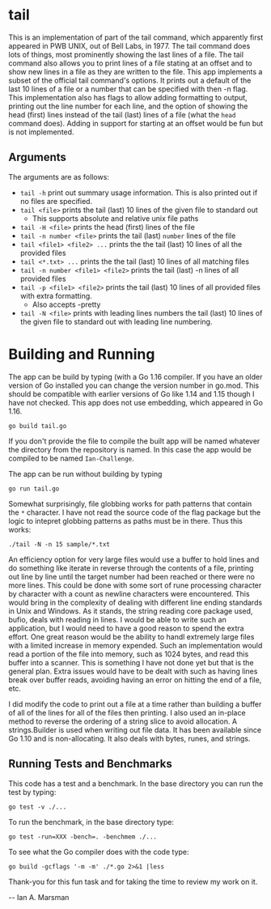 # tail

This is an implementation of part of the tail command, which apparently first
appeared in PWB UNIX, out of Bell Labs, in 1977. The tail command does lots of
things, most prominently showing the last lines of a file. The tail command also
allows you to print lines of a file stating at an offset and to show new lines
in a file as they are written to the file. This app implements a subset of the
official tail command's options. It prints out a default of the last 10 lines of
a file or a number that can be specified with then -n flag. This implementation
also has flags to allow adding formatting to output, printing out the line
number for each line, and the option of showing the head (first) lines instead
of the tail (last) lines of a file (what the `head` command does). Adding in
support for starting at an offset would be fun but is not implemented.

## Arguments

The arguments are as follows:

* `tail -h` print out summary usage information. This is also printed out if no
  files are specified.
* `tail <file>` prints the tail (last) 10 lines of the given file to standard out
	* This supports absolute and relative unix file paths
* `tail -H <file>` prints the head (first) lines of the file
* `tail -n number <file>` prints the tail (last) `number` lines of the file
* `tail <file1> <file2> ...` prints the the tail (last) 10 lines of all the provided files
* `tail <*.txt> ...` prints the the tail (last) 10 lines of all matching files
* `tail -n number <file1> <file2>` prints the tail (last) -n lines of all provided files
* `tail -p <file1> <file2>` prints the tail (last) 10 lines of all provided files 
  with extra formatting.
  * Also accepts -pretty
* `tail -N <file>` prints with leading lines numbers the tail (last) 10 lines of
  the given file to standard out with leading line numbering.

# Building and Running

The app can be build by typing (with a Go 1.16 compiler. If you have an older
version of Go installed you can change the version number in go.mod. This should
be compatible with earlier versions of Go like 1.14 and 1.15 though I have not
checked. This app does not use embedding, which appeared in Go 1.16.

`go build tail.go`

If you don't provide the file to compile the built app will be named whatever
the directory from the repository is named. In this case the app would be
compiled to be named `Ian-Challenge`. 

The app can be run without building by typing

`go run tail.go`

Somewhat surprisingly, file globbing works for path patterns that contain the
`*` character. I have not read the source code of the flag package but the logic
to intepret globbing patterns as paths must be in there. Thus this works:

`./tail -N -n 15 sample/*.txt`

An efficiency option for very large files would use a buffer to hold lines and
do something like iterate in reverse through the contents of a file, printing
out line by line until the target number had been reached or there were no more
lines. This could be done with some sort of rune processing character by
character with a count as newline characters were encountered. This would bring
in the complexity of dealing with different line ending standards in Unix and
Windows. As it stands, the string reading core package used, bufio, deals with
reading in lines. I would be able to write such an application, but I would need
to have a good reason to spend the extra effort. One great reason would be the
ability to handl extremely large files with a limited increase in memory
expended. Such an implementation would read a portion of the file into memory,
such as 1024 bytes, and read this buffer into a scanner. This is something I
have not done yet but that is the general plan. Extra issues would have to be
dealt with such as having lines break over buffer reads, avoiding having an
error on hitting the end of a file, etc.

I did modify the code to print out a file at a time rather than building a
buffer of all of the lines for all of the files then printing. I also used an
in-place method to reverse the ordering of a string slice to avoid allocation.
A strings.Builder is used when writing out file data. It has been available
since Go 1.10 and is non-allocating. It also deals with bytes, runes, and
strings.

## Running Tests and Benchmarks

This code has a test and a benchmark. In the base directory you can run the test
by typing:

  `go test -v ./...`

To run the benchmark, in the base directory type:

  `go test -run=XXX -bench=. -benchmem ./...`

To see what the Go compiler does with the code type:

  `go build -gcflags '-m -m' ./*.go 2>&1 |less`

Thank-you for this fun task and for taking the time to review my work on it.

--
Ian A. Marsman